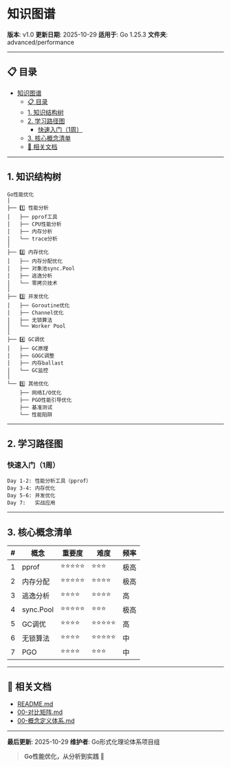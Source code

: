 # 知识图谱

**版本**: v1.0
**更新日期**: 2025-10-29
**适用于**: Go 1.25.3
**文件夹**: advanced/performance

---

## 📋 目录

- [知识图谱](#知识图谱)
  - [📋 目录](#-目录)
  - [1. 知识结构树](#1-知识结构树)
  - [2. 学习路径图](#2-学习路径图)
    - [快速入门（1周）](#快速入门1周)
  - [3. 核心概念清单](#3-核心概念清单)
  - [🔗 相关文档](#-相关文档)

---

## 1. 知识结构树

```text
Go性能优化
│
├── 1️⃣ 性能分析
│   ├── pprof工具
│   ├── CPU性能分析
│   ├── 内存分析
│   └── trace分析
│
├── 2️⃣ 内存优化
│   ├── 内存分配优化
│   ├── 对象池sync.Pool
│   ├── 逃逸分析
│   └── 零拷贝技术
│
├── 3️⃣ 并发优化
│   ├── Goroutine优化
│   ├── Channel优化
│   ├── 无锁算法
│   └── Worker Pool
│
├── 4️⃣ GC调优
│   ├── GC原理
│   ├── GOGC调整
│   ├── 内存ballast
│   └── GC监控
│
└── 5️⃣ 其他优化
    ├── 网络I/O优化
    ├── PGO性能引导优化
    ├── 基准测试
    └── 性能陷阱
```

---

## 2. 学习路径图

### 快速入门（1周）

```text
Day 1-2: 性能分析工具（pprof）
Day 3-4: 内存优化
Day 5-6: 并发优化
Day 7:   实战应用
```

---

## 3. 核心概念清单

| # | 概念 | 重要度 | 难度 | 频率 |
|---|------|--------|------|------|
| 1 | pprof | ⭐⭐⭐⭐⭐ | ⭐⭐⭐ | 极高 |
| 2 | 内存分配 | ⭐⭐⭐⭐⭐ | ⭐⭐⭐⭐ | 极高 |
| 3 | 逃逸分析 | ⭐⭐⭐⭐ | ⭐⭐⭐⭐ | 高 |
| 4 | sync.Pool | ⭐⭐⭐⭐⭐ | ⭐⭐⭐ | 极高 |
| 5 | GC调优 | ⭐⭐⭐⭐ | ⭐⭐⭐⭐⭐ | 高 |
| 6 | 无锁算法 | ⭐⭐⭐⭐ | ⭐⭐⭐⭐⭐ | 中 |
| 7 | PGO | ⭐⭐⭐⭐ | ⭐⭐⭐ | 中 |

---

## 🔗 相关文档

- [README.md](./README.md)
- [00-对比矩阵.md](./00-对比矩阵.md)
- [00-概念定义体系.md](./00-概念定义体系.md)

---

**最后更新**: 2025-10-29
**维护者**: Go形式化理论体系项目组

> **Go性能优化，从分析到实践** 🚀
